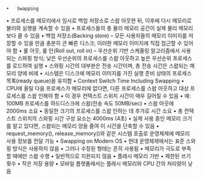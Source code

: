 	•	Swapping
• 프로세스를 메모리에서 임시로 백업 저장소로 스왑 아웃한 뒤, 이후에 다시 메모리로 불러와 실행을 계속할 수 있음
• 프로세스들의 총 물리 메모리 공간이 실제 물리 메모리보다 클 수 있음
• 백업 저장소(Backing store) – 모든 사용자들의 메모리 이미지를 저장할 수 있을 만큼 충분히 큰 빠른 디스크; 이러한 메모리 이미지에 직접 접근할 수 있어야 함
• 롤 아웃, 롤 인(Roll out, roll in) – 우선순위 기반 스케줄링 알고리즘에서 사용되는 스와핑 방식; 낮은 우선순위의 프로세스를 스왑 아웃하고 높은 우선순위 프로세스를 로드하여 실행
• 스와핑 시간의 대부분은 전송 시간이며, 총 전송 시간은 스왑되는 메모리 양에 비례
• 시스템은 디스크에 메모리 이미지를 가진 실행 준비 상태의 프로세스 목록(ready queue)을 유지함
	•	Context Switch Time Including Swapping
• CPU에 올릴 다음 프로세스가 메모리에 없다면, 다른 프로세스를 스왑 아웃하고 대상 프로세스를 스왑 인해야 함
• 이 경우 컨텍스트 스위치 시간이 매우 길어질 수 있음
• 예: 100MB 프로세스를 하드디스크에 스왑(전송 속도 50MB/sec)
• 스왑 아웃에 2000ms 소요
• 동일한 크기의 프로세스를 스왑 인하는 데 추가로 시간 소요
• 총 컨텍스트 스위치의 스와핑 시간 구성 요소는 4000ms (4초)
• 실제 사용 중인 메모리 크기를 알고 있다면, 스왑되는 메모리 양을 줄여 이 시간을 단축할 수 있음
• request_memory(), release_memory()와 같은 시스템 호출로 운영체제에 메모리 사용 정보를 전달 가능
	•	Swapping on Modern OS
• 현대 운영체제에서는 표준 스와핑 방식은 사용하지 않음
• 그러나 수정된 형태는 흔히 사용됨
• 메모리가 극도로 부족할 때에만 스왑 수행
• 일반적으로 지원되지 않음
• 플래시 메모리 기반
• 제한된 쓰기 횟수
• 작은 저장 용량
• 모바일 플랫폼에서는 플래시 메모리와 CPU 간의 처리량이 낮음